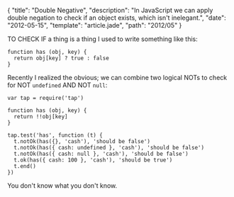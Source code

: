 {
  "title": "Double Negative",
  "description": "In JavaScript we can apply double negation to check if an  object exists, which isn't inelegant.",
  "date": "2012-05-15",
  "template": "article.jade",
  "path": "2012/05"
}

TO CHECK IF a thing is a thing I used to write something like this:
    
    function has (obj, key) {
      return obj[key] ? true : false
    }

Recently I realized the obvious; we can combine two logical NOTs to check for NOT `undefined` AND NOT `null`:

    var tap = require('tap')
    
    function has (obj, key) {
      return !!obj[key]
    }
    
    tap.test('has', function (t) {
      t.notOk(has({}, 'cash'), 'should be false')
      t.notOk(has({ cash: undefined }, 'cash'), 'should be false')
      t.notOk(has({ cash: null }, 'cash'), 'should be false')
      t.ok(has({ cash: 100 }, 'cash'), 'should be true')
      t.end()
    })

You don't know what you don't know. 
